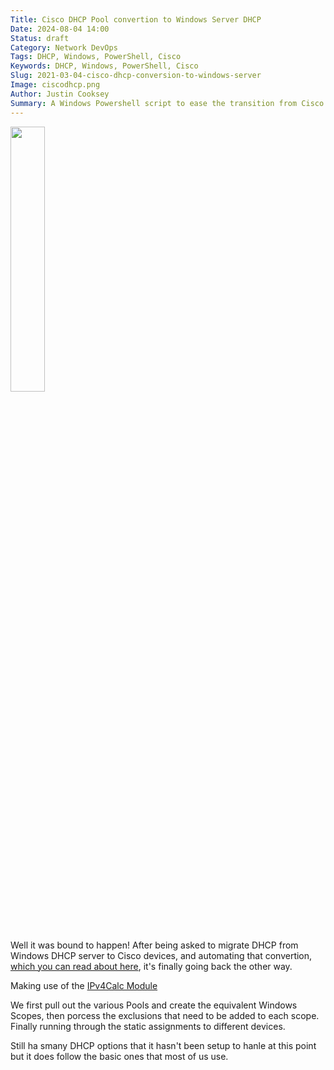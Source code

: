 ```yaml
---
Title: Cisco DHCP Pool convertion to Windows Server DHCP
Date: 2024-08-04 14:00
Status: draft
Category: Network DevOps
Tags: DHCP, Windows, PowerShell, Cisco
Keywords: DHCP, Windows, PowerShell, Cisco
Slug: 2021-03-04-cisco-dhcp-conversion-to-windows-server
Image: ciscodhcp.png
Author: Justin Cooksey
Summary: A Windows Powershell script to ease the transition from Cisco config DHCP Pools to a Windows DHCP server.  Convert from an exported Cisco config direct in to DHCP Server
---
```



<img src="{attach}ciscodhcp.png"  width="33%" height="33%">

Well it was bound to happen! After being asked to migrate DHCP from Windows DHCP server to Cisco devices, and automating that convertion, [which you can read about here](https://justincooksey.com/blog/2023/pelican-static-site-generator.html), it's finally going back the other way.



Making use of the [IPv4Calc Module](https://www.powershellgallery.com/packages/IPv4Calc)

We first pull out the various Pools and create the equivalent Windows Scopes, then porcess the exclusions that need to be added to each scope.  Finally running through the static assignments to different devices.

Still ha smany DHCP options that it hasn't been setup to hanle at this point but it does follow the basic ones that most of us use.
